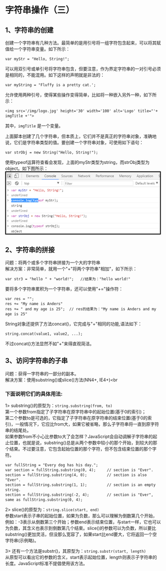 # 字符串操作（三）
## 1、字符串的创建

创建一个字符串有几种方法。最简单的是用引号将一组字符包含起来，可以将其赋值给一个字符串变量。如下所示：
```
var myStr = "Hello, String!";
```
可以用双引号或单引号将字符串包含，但要注意，作为界定字符串的一对引号必须是相同的，不能混用。如下这样的声明就是非法的：
```
var myString = "Fluffy is a pretty cat.';
``` 
允许使用两种引号，使得某些操作变得简单，比如将一种嵌入另外一种，如下所示：
```
<img src='/img/logo.jpg' height='30' width='100' alt='Logo' title="'+ imgTitle +'">
```
其中，```imgTitle``` 是一个变量。

上面脚本创建了几个字符串，但本质上，它们并不是真正的字符串对象，准确地说，它们是字符串类型的值。要创建一个字符串对象，可使用如下语句：
```
var strObj = new String("Hello, String!");
```
使用typeof运算符查看会发现，上面的myStr类型为string，而strObj类型为object。如下图所示：
![](https://github.com/clearloverP/javascript/blob/master/Demo/pics/stringObj.png)



## 2、字符串的拼接
问题：将两个或多个字符串拼接为一个大的字符串<br>
解决方案：非常简单，就用一个"+"将两个字符串"相加"，如下所示：

```
var str3 = "hello " + "world!";   //结果为："hello world!"
```
要将多个字符串累积为一个字符串，还可以使用"+="操作符：
```
var res = "";
res += "My name is Anders"
res += " and my age is 25";  // res的结果为："My name is Anders and my age is 25"
```
String对象还提供了方法concat()，它完成与"+"相同的功能,语法如下：
```
string.concat(value1, value2, ...);
```
不过concat()方法显然不如"+"来得直观简洁。



## 3、访问字符串的子串
问题：获得一字符串的一部分的副本。<br>
解决方案：使用substring()或slice()方法(NN4+, IE4+)<br

### 下面说明它们的具体用法:
1> substring()的原型为：```string.substring(from, to)```<br>
第一个参数from指定了子字符串在原字符串中的起始位置(基于0的索引)；<br>
第二个参数to是可选的，它指定了子字符串在原字符串的结束位置(基于0的索引)，一般情况下，它应比from大，如果它被省略，那么子字符串将一直到原字符串的结尾处。<br>
如果参数from不小心比参数to大了会怎样？JavaScript会自动调解子字符串的起止位置，也就是说，substring()总是从两个参数中较小的那个开始，到较大的那个结束。不过要注意，它包含起始位置的那个字符，但不包含结束位置的那个字符。
```
var fullString = "Every dog has his day.";
var section = fullString.substring(0, 4);     // section is "Ever".
section = fullString.substring(4, 0);         // section is also "Ever".
section = fullString.substring(1, 1);         // section is an empty string.
section = fullString.substring(-2, 4);        // section is "Ever", same as fullString.substring(0, 4); 
```
2> slice()的原型为：```string.slice(start, end)```<br>
参数start表示子串的起始位置，如果为负数，那么可以理解为倒数第几个开始，例如：-3表示从倒数第三个开始；参数end表示结束位置，与start一样，它也可以为负数，其含义也表示到倒数第几个结束。slice()的参数可以为负数，所以要比substring()更加灵活，但没那么宽容了，如果start比end要大，它将返回一个空字符串(示例略)。

3> 还有一个方法是substr()，其原型为：```string.substr(start, length)```<br>
从原型可以看出它的参数的含义，start表示起始位置，length则表示子字符串的长度。JavaScript标准不提倡使用该方法。

 

